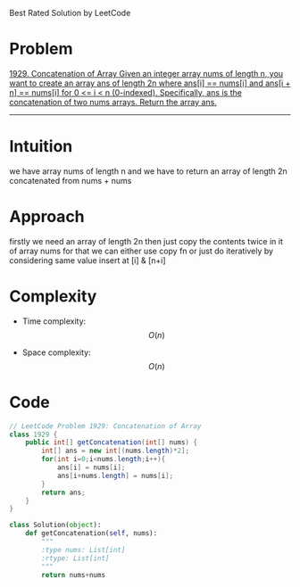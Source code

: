 
Best Rated Solution by LeetCode


# Problem
<!-- Problem statement with number here -->
[
    1929. Concatenation of Array
Given an integer array nums of length n, you want to create an array ans of length 2n where ans[i] == nums[i] and ans[i + n] == nums[i] for 0 <= i < n (0-indexed).
Specifically, ans is the concatenation of two nums arrays.
Return the array ans.
](
https://leetcode.com/problems/concatenation-of-array/)
<!-- Link:  -->

---

# Intuition
<!-- Describe your first thoughts on how to solve this problem. -->
we have array nums of length n and we have to return an array of length 2n concatenated from nums + nums

# Approach
<!-- Describe your approach to solving the problem. -->
firstly we need an array of length 2n then just copy the contents twice in it of array nums for that we can either use copy fn or just do iteratively by considering same value insert at [i] & [n+i]

# Complexity
- Time complexity: $$O(n)$$
<!-- Add your time complexity here, e.g. $$O(n)$$ -->
- Space complexity: $$O(n)$$
<!-- Add your space complexity here, e.g. $$O(n)$$ -->

# Code
```java []
// LeetCode Problem 1929: Concatenation of Array
class 1929 {
    public int[] getConcatenation(int[] nums) {
        int[] ans = new int[(nums.length)*2];
        for(int i=0;i<nums.length;i++){
            ans[i] = nums[i];
            ans[i+nums.length] = nums[i];
        }
        return ans;
    }
}
```
```python []
class Solution(object):
    def getConcatenation(self, nums):
        """
        :type nums: List[int]
        :rtype: List[int]
        """
        return nums+nums
        
```        
```c []

```
```javascript []

```
```c++ []

```